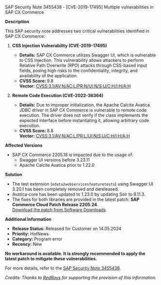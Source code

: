 SAP Security Note 3455438 - [CVE-2019-17495] Multiple vulnerabilities in SAP CX Commerce

**Description**

This SAP security note addresses two critical vulnerabilities identified in SAP CX Commerce:

1. **CSS Injection Vulnerability (CVE-2019-17495)**
   - **Details:** SAP CX Commerce utilizes Swagger UI, which is vulnerable to CSS injection. This vulnerability allows attackers to perform Relative Path Overwrite (RPO) attacks through CSS-based input fields, posing high risks to the confidentiality, integrity, and availability of the application.
   - **CVSS Score:** 9.8  
     **Vector:** [CVSS:3.1/AV:N/AC:L/PR:N/UI:N/S:U/C:H/I:H/A:H](https://nvd.nist.gov/vuln/detail/CVE-2019-17495)

2. **Remote Code Execution (CVE-2022-36364)**
   - **Details:** Due to improper initialization, the Apache Calcite Avatica JDBC driver in SAP CX Commerce is vulnerable to remote code execution. The driver does not verify if the class implements the expected interface before instantiating it, allowing arbitrary code execution.
   - **CVSS Score:** 8.8  
     **Vector:** [CVSS:3.1/AV:N/AC:L/PR:L/UI:N/S:U/C:H/I:H/A:H](https://nvd.nist.gov/vuln/detail/CVE-2022-36364)

**Affected Versions**
- SAP CX Commerce 2205.18 is impacted due to the usage of:
  - Swagger UI versions before 3.23.11
  - Apache Calcite Avatica prior to 1.22.0

**Solution**
- The test extension (`odata2webservicesfeaturetests`) using Swagger UI 3.20.1 has been completely removed and dereleased.
- Avatica-core has been updated to 1.23.0 by updating Solr to 8.11.3.
- The fixes for both libraries are provided in the latest patch: **SAP Commerce Cloud Patch Release 2205.24**.  
  [Download the patch from Software Downloads](https://me.sap.com/notes/0003455438)

**Additional Information**
- **Release Status:** Released for Customer on 14.05.2024
- **Priority:** HotNews
- **Category:** Program error
- **Recency:** New

**No workaround is available. It is strongly recommended to apply the latest patch to mitigate these vulnerabilities.**

For more details, refer to the [SAP Security Note 3455438](https://me.sap.com/notes/0003455438).

*Credits: Thanks to [RedRays](https://redrays.io) for supporting the provision of this information.*
